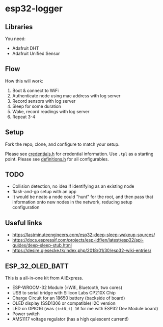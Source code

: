 # esp32-logger

## Libraries

You need:
 - Adafruit DHT
 - Adafruit Unified Sensor


## Flow

How this will work:
1. Boot & connect to WiFi
2. Authenticate node using mac address with log server
3. Record sensors with log server
4. Sleep for some duration
5. Wake, record readings with log server
6. Repeat 3-4

## Setup

Fork the repo, clone, and configure to match your setup.

Please see [credentials.h](./credentials.h) for credential information. Use `.tpl` as a starting point.
Please see [definitions.h](./definitions.h) for all configurables.

## TODO

 - Collision detection, no idea if identifying as an existing node
 - flash-and-go setup with an app
 - It would be neato a node could "hunt" for the root, and then pass that information onto new nodes in the network, reducing setup configuration

## Useful links

 - https://lastminuteengineers.com/esp32-deep-sleep-wakeup-sources/
 - https://docs.espressif.com/projects/esp-idf/en/latest/esp32/api-guides/deep-sleep-stub.html
 - https://desire.giesecke.tk/index.php/2018/01/30/esp32-wiki-entries/

## ESP_32_OLED_BATT

This is a all-in-one kit from AliExpress.
 - ESP-WROOM-32 Module (=Wifi, Bluetooth, two cores)
 - USB to serial bridge with Silicon Labs CP210X Chip
 - Charge Circuit for an 18650 battery (backside of board)
 - OLED display (SSD1306 or compatible) I2C version
 - LED on GPIO16 (was `(int8_t) 16` for me with  ESP32 Dev Module board)
 - Power switch
 - AMS1117 voltage regulator (has a high quiescent current!)
